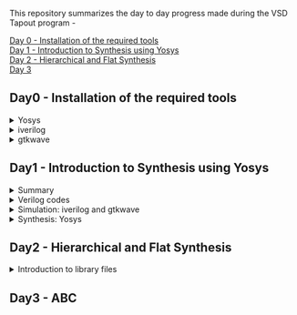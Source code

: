 This repository summarizes the day to day progress made during the VSD Tapout program -

[Day 0 - Installation of the required tools](#day0---installation-of-the-required-tools)  
[Day 1 - Introduction to Synthesis using Yosys](#day1---introduction-to-synthesis-using-yosys)  
[Day 2 - Hierarchical and Flat Synthesis ](#day2---hierarchical-and-flat-synthesis)   
[Day 3](#day3---abc)
## Day0 - Installation of the required tools  
<details>
 <summary>
Yosys
 </summary>
I installed Yosys using following commands :  

```
git clone https://github.com/YosysHQ/yosys.git
$ cd yosys-master   
$ sudo apt install make (If make is not installed please install it)   
$ sudo apt-get install build-essential clang bison flex \  
    libreadline-dev gawk tcl-dev libffi-dev git \  
    graphviz xdot pkg-config python3 libboost-system-dev \  
    libboost-python-dev libboost-filesystem-dev zlib1g-dev  
$ make config-gcc  
$ make   
$ sudo make install
```  
Below is the screenshot of successful launch  
![Screenshot from 2023-07-31 09-44-43](https://github.com/Rachanaka/iiitb-asic/assets/140998470/2c6eaf8d-c891-4e21-a99d-d10c3e7bdc7e)
</details>
<details>
 <summary> 
  iverilog
 </summary>
I installed iverilog using the following command :  
 
```
 sudo apt-get install iverilog  
```
Below is the screenshot of the successful installation:  
![Screenshot from 2023-07-31 09-45-22](https://github.com/Rachanaka/iiitb-asic/assets/140998470/da2a4199-d7b0-47a6-8e00-989bd6d55640)

</details>
<details>
 <summary>
  gtkwave
 </summary>
 
I installed gtkwave using the following command:  
```
sudo apt update
sudo apt install gtkwave
```
Below is the screenshot of successful installation:
![Screenshot from 2023-07-31 09-51-17](https://github.com/Rachanaka/iiitb-asic/assets/140998470/31e183cb-ab80-49c0-b87c-cc295c44fd56)

</details>  

## Day1 - Introduction to Synthesis using Yosys   

<details>
 <summary> Summary </summary>

This section shows how I simulated and synthesized a 2x1 mux using iverilog and yosys respectively. iverilog generates from the RTL design and its testbench a value changing dump file (vcd). gtkwave is the tool used to plot the simulation results of the design. Yosys is a tool which synthesizes RTL designs into a netlist. It is also used to test the synthesized netlist when we provide it with a testbench.

</details>	
	
<details>
 <summary> Verilog codes </summary>
The verilog codes of the 2x1 mux (good_mux.v) and its testbench (tb_good_mux.v) are taken from https://github.com/kunalg123/sky130RTLDesignAndSynthesisWorkshop.git

</details>

 <details>
 <summary> Simulation: iverilog and gtkwave </summary>
 
 I used the following commands to simulate and view the plots of the RTL design:
	
 ```bash
 iverilog <name verilog: good_mux.v> <name testbench: tb_good_mux.v>
 ./a.out
 gtkwave tb_good_mux.vcd
 ```
	
 Below is the screenshot of the gtkwave plots:  
 ![Screenshot-3](https://github.com/Rachanaka/iiitb-asic/assets/140998470/0a89c2ff-77c7-4619-b16c-7038006f93e7)
</details>  

<details>
 <summary> Synthesis: Yosys </summary>
	
 In the directory of the verilog files, I used the following commands to synthesize and view the synthesized deisgn:
	
 ```bash
yosys> read_liberty -lib <path to lib file>
yosys> read_verilog <path to verilog file>
yosys> synth -top <top_module_name>
yosys> abc -liberty <path to lib file>
yosys> show
 ```
 Below is the screenshot of the synthesized design:  
 ![Screenshot-1](https://github.com/Rachanaka/iiitb-asic/assets/140998470/ef3abf2d-5fe7-478a-adc8-4d71e10d6ffc)  

 I used the following commands to generate the netlist:
 ```bash
 yosys> write_verilog <file_name_netlist.v>
 yosys> write_verilog -noattr <file_name_netlist.v>
 ```
 
 Below is the screenshot of the generated netlist:  
 ![Screenshot-2](https://github.com/Rachanaka/iiitb-asic/assets/140998470/871e9051-4cc0-40b3-845e-35f6eab87caf)  
 </details>  

 ## Day2 - Hierarchical and Flat Synthesis  
 <details>
 <summary>
Introduction to library files
 </summary>
	<br>
	 This section explains more about the library file that we are particularly using in this program i.e. "sky130_fd_sc_hd__tt_025C_1v80.lib".  	 
Here is the format of the library naming convention -   
sky130_fd_sc_hd__&lt;process_variation>_&lt;temperature_variation>_&lt;voltage_variation>  <br>
<br>
Process variation talks about the variations encountered during the fabrication process. Process variation may include any one of the following values -  <br>
	 - slow  <br>
	 - fast  <br>
	 - typical  <br>
Typical operating conditions used in the library are -  
https://github.com/Rachanaka/iiitb-asic/blob/main/images/operating_conditions.png 
We can also find multiple cells with the definition of same 'and' gate but with variation in the area of the gates. This simple means that the cells with larger area are employing wider transistors. Below is the image of 3 different 'and' gates -


 </details>
 
 
 ## Day3 - ABC  
 

 
 
 
	

